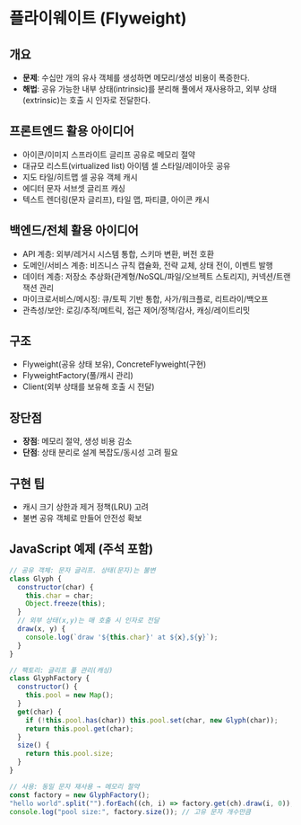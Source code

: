 # 플라이웨이트 (Flyweight)

## 개요

- **문제**: 수십만 개의 유사 객체를 생성하면 메모리/생성 비용이 폭증한다.
- **해법**: 공유 가능한 내부 상태(intrinsic)를 분리해 풀에서 재사용하고, 외부 상태(extrinsic)는 호출 시 인자로 전달한다.

## 프론트엔드 활용 아이디어

- 아이콘/이미지 스프라이트 글리프 공유로 메모리 절약
- 대규모 리스트(virtualized list) 아이템 셀 스타일/레이아웃 공유
- 지도 타일/히트맵 셀 공유 객체 캐시
- 에디터 문자 서브셋 글리프 캐싱
- 텍스트 렌더링(문자 글리프), 타일 맵, 파티클, 아이콘 캐시

## 백엔드/전체 활용 아이디어

- API 계층: 외부/레거시 시스템 통합, 스키마 변환, 버전 호환
- 도메인/서비스 계층: 비즈니스 규칙 캡슐화, 전략 교체, 상태 전이, 이벤트 발행
- 데이터 계층: 저장소 추상화(관계형/NoSQL/파일/오브젝트 스토리지), 커넥션/트랜잭션 관리
- 마이크로서비스/메시징: 큐/토픽 기반 통합, 사가/워크플로, 리트라이/백오프
- 관측성/보안: 로깅/추적/메트릭, 접근 제어/정책/감사, 캐싱/레이트리밋

## 구조

- Flyweight(공유 상태 보유), ConcreteFlyweight(구현)
- FlyweightFactory(풀/캐시 관리)
- Client(외부 상태를 보유해 호출 시 전달)

## 장단점

- **장점**: 메모리 절약, 생성 비용 감소
- **단점**: 상태 분리로 설계 복잡도/동시성 고려 필요

## 구현 팁

- 캐시 크기 상한과 제거 정책(LRU) 고려
- 불변 공유 객체로 만들어 안전성 확보

## JavaScript 예제 (주석 포함)

```javascript
// 공유 객체: 문자 글리프. 상태(문자)는 불변
class Glyph {
  constructor(char) {
    this.char = char;
    Object.freeze(this);
  }
  // 외부 상태(x,y)는 매 호출 시 인자로 전달
  draw(x, y) {
    console.log(`draw '${this.char}' at ${x},${y}`);
  }
}

// 팩토리: 글리프 풀 관리(캐싱)
class GlyphFactory {
  constructor() {
    this.pool = new Map();
  }
  get(char) {
    if (!this.pool.has(char)) this.pool.set(char, new Glyph(char));
    return this.pool.get(char);
  }
  size() {
    return this.pool.size;
  }
}

// 사용: 동일 문자 재사용 → 메모리 절약
const factory = new GlyphFactory();
"hello world".split("").forEach((ch, i) => factory.get(ch).draw(i, 0));
console.log("pool size:", factory.size()); // 고유 문자 개수만큼
```
